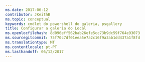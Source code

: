 ```yaml
---
ms.date: 2017-06-12
contributor: JKeithB
ms.topic: conceptual
keywords: cmdlet do powershell do galeria, psgallery
title: Configurar a galeria do Local
ms.openlocfilehash: 8d096eff562bab26efe5cc73b9dc59f764e93073
ms.sourcegitcommit: 75f70c7df01eea5e7a2c16f9a3ab1dd437a1f8fd
ms.translationtype: MT
ms.contentlocale: pt-PT
ms.lasthandoff: 06/12/2017
---
```

